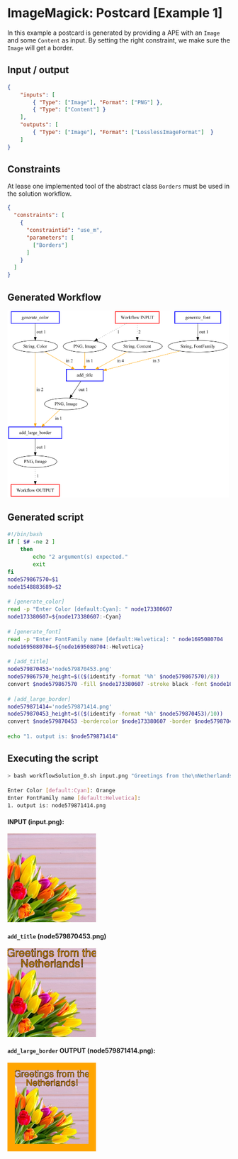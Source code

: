 # ImageMagick: Postcard [Example 1]

In this example a postcard is generated by providing a APE with an `Image` and some `Content` as input. By setting the right constraint, we make sure the `Image` will get a border.

## Input / output

```json
{
	"inputs": [
		{ "Type": ["Image"], "Format": ["PNG"] },
		{ "Type": ["Content"] }
	],
	"outputs": [
		{ "Type": ["Image"], "Format": ["LosslessImageFormat"]  }
	]
}
```

## Constraints

At lease one implemented tool of the abstract class `Borders` must be used in the solution workflow.

```json
{
  "constraints": [
    {
      "constraintid": "use_m",
      "parameters": [
        ["Borders"]
      ]
    }
  ]
}

```

## Generated Workflow
<img src="Workflows/SolutionNo_0_length_4.png" width="500">

## Generated script
```bash
#!/bin/bash
if [ $# -ne 2 ]
	then
		echo "2 argument(s) expected."
		exit
fi
node579867570=$1
node1548883689=$2

# [generate_color]
read -p "Enter Color [default:Cyan]: " node173380607
node173380607=${node173380607:-Cyan}

# [generate_font]
read -p "Enter FontFamily name [default:Helvetica]: " node1695080704
node1695080704=${node1695080704:-Helvetica}

# [add_title]
node579870453='node579870453.png'
node579867570_height=$(($(identify -format '%h' $node579867570)/8))
convert $node579867570 -fill $node173380607 -stroke black -font $node1695080704 -pointsize $node579867570_height -gravity north -annotate 0 "$node1548883689" $node579870453

# [add_large_border]
node579871414='node579871414.png'
node579870453_height=$(($(identify -format '%h' $node579870453)/10))
convert $node579870453 -bordercolor $node173380607 -border $node579870453_height $node579871414

echo "1. output is: $node579871414"
```

## Executing the script

```bash
> bash workflowSolution_0.sh input.png "Greetings from the\nNetherlands!"

Enter Color [default:Cyan]: Orange
Enter FontFamily name [default:Helvetica]:
1. output is: node579871414.png
```

#### INPUT (input.png):
<img src="Implementations/input.png" width="200">

#### `add_title` (node579870453.png)
<img src="Implementations/node579870453.png" width="200">

#### `add_large_border` OUTPUT (node579871414.png):
<img src="Implementations/node579871414.png" width="200">
